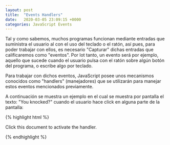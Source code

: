 ```yaml
---
layout: post
title:  "Events Handlers"
date:   2020-03-05 23:09:15 +0000
categories: JavaScript Events
---
```


Tal y como sabemos, muchos programas funcionan mediante entradas que suministra el usuario al  con el uso del teclado o el ratón, así pues, para poder trabajar con ellos, es necesario "Capturar" dichas entradas que calificaremos como "eventos". Por lot tanto, un evento será por ejemplo, aquello que sucede cuando el usuario pulsa con el ratón sobre algún botón del programa, o escribe algo por teclado.

Para trabajar con dichos eventos, JavaScript posee unos mecanismos conocidos como "handlers" (manejadores) que se utilizarán para manejar estos eventos mencionados previamente. 

A continuación se muestra un ejemplo en el cual se muestra por pantalla el texto: "You knocked?" cuando el usuario hace click en alguna parte de la pantalla:

{% highlight html %}
<p>Click this document to activate the handler.</p>
<script>
  window.addEventListener("click", () => {
    console.log("You knocked?");
  });
</script>
{% endhighlight %}
